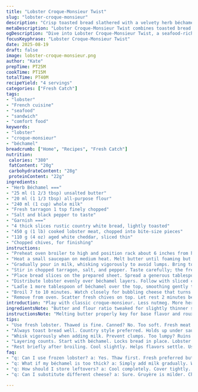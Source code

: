 ```yaml
---
title: "Lobster Croque-Monsieur Twist"
slug: "lobster-croque-monsieur"
description: "Crisp toasted bread slathered with a velvety herb béchamel sauce, layered with fresh cooked lobster chunks and creamy aged cheddar. A hint of fresh tarragon amps the béchamel, swapping classic nutmeg for something brighter. Quick broil to golden-brown lava cheese and bubbling béchamel. Ready in under an hour. Ideal for seafood fans craving a classic with bold upgrades and solid kitchen tactics."
metaDescription: "Lobster Croque-Monsieur Twist combines toasted bread with herb béchamel, lobster, and aged cheddar for a seafood delight in under an hour."
ogDescription: "Dive into Lobster Croque-Monsieur Twist, a seafood-rich dish layered with creamy béchamel and bubbling cheddar, ready in under an hour."
focusKeyphrase: "Lobster Croque-Monsieur Twist"
date: 2025-08-19
draft: false
image: lobster-croque-monsieur.png
author: "Kate"
prepTime: PT25M
cookTime: PT15M
totalTime: PT40M
recipeYield: "4 servings"
categories: ["Fresh Catch"]
tags:
- "lobster"
- "French cuisine"
- "seafood"
- "sandwich"
- "comfort food"
keywords:
- "lobster"
- "croque-monsieur"
- "béchamel"
breadcrumb: ["Home", "Recipes", "Fresh Catch"]
nutrition: 
 calories: "380"
 fatContent: "20g"
 carbohydrateContent: "28g"
 proteinContent: "22g"
ingredients:
- "Herb Béchamel ==="
- "25 ml (1 2/3 tbsp) unsalted butter"
- "20 ml (1 1/3 tbsp) all-purpose flour"
- "240 ml (1 cup) whole milk"
- "Fresh tarragon 1 tsp finely chopped"
- "Salt and black pepper to taste"
- "Garnish ==="
- "4 thick slices rustic country white bread, lightly toasted"
- "450 g (1 lb) cooked lobster meat, chopped into bite-size pieces"
- "110 g (4 oz) aged white cheddar, sliced thin"
- "Chopped chives, for finishing"
instructions:
- "Preheat oven broiler to high and position rack about 6 inches from heat source. Line baking sheet with parchment."
- "Heat a small saucepan on medium heat. Melt butter until foaming but not browned. Whisk in flour, keep stirring for 90 seconds to cook out raw taste but don’t let it color."
- "Gradually pour in milk, whisking vigorously to avoid lumps. Bring to a bare simmer, whisking constantly. The sauce should thicken and coat the back of a spoon in about 4 minutes."
- "Stir in chopped tarragon, salt, and pepper. Taste carefully; the fresh herb will change profile from classic nutmeg béchamel. Remove from heat before sauce gets too thick; it will thicken more as it cools."
- "Place bread slices on the prepared sheet. Spread a generous tablespoon of béchamel over each slice."
- "Distribute lobster evenly over béchamel layers. Follow with sliced cheddar, layering it to cover lobster pieces without overcrowding."
- "Ladle 1 more tablespoon of béchamel over the top, smoothing gently to cover cheese and edges just so. Season lightly with pepper."
- "Broil 7 to 10 minutes. Watch closely for bubbling cheese that turns golden and slightly browned at edges, béchamel should be hot and gently gratinéed—not dried out or burnt."
- "Remove from oven. Scatter fresh chives on top. Let rest 2 minutes before serving to let bubbling cool slightly and flavors meld."
introduction: "Play with classic croque-monsieur. Less nutmeg. More herbs. Swap mid-range Pied-de-Vent style cheese for aged cheddar that melts but also bites back with sharpness—fights lobster sweetness thoughtfully. Toast bread robustly; it holds up under béchamel and cheese without soggy fails. Lobster bites pack ocean umami that makes croque a seafood heavyweight. High broil blast necessary. Cheese bubbling to brown, béchamel just barely bronzed, not cracked or dried. Timing flexible but watch cues: cheese melting, bubbling, edges crisping. Stop right then. Chives finish with fresh hit. Butter-flour cooking trick avoids clumps. No rush warming milk in pan; temp control crucial. Béchamel thickness key—too thin runs off, too thick chokes the bite."
ingredientsNote: "Butter and flour ratio tweaked for slightly thinner sauce than traditional béchamel to keep lobster front and center, not drowned. Milk adjusted to whole milk for richer flavor and velvety texture but adjust if using low-fat—might taste thin. Fresh tarragon instead of nutmeg for a lively twist—if unavailable, substitute fresh dill or omit altogether. Cheddar swaps classic Pied-de-Vent for sharper bite; if you prefer milder, use Gruyère or young Comté. Rustic country bread preferred over white square for better texture and chew under béchamel moisture; white square can fall apart. Lobster must be cooked but cool before adding, so you preserve sweet texture and avoid overcooking. Use fresh or thawed lobster; canned lobster is a no-go here, too soft. Fresh chives finish adds sharpness and color without overpowering."
instructionsNote: "Melting butter properly key for base flavor and roux consistency; too hot will brown too soon, imparting bitter notes. Whisk flour constantly to cook out raw starch flavor. Incorporate milk gradually; whisk vigorously at all times to prevent lumps—clumps create undesired gritty texture. Bring béchamel to gentle simmer, not full boil—milk proteins can scorch. Watch sauce thickness by spoon test: thick enough to coat back but still pourable. Layer building critical: béchamel first locks bread; seafood next, so it warms without cooking further; cheese last to melt and bind. Broil timing depends on oven strength—watch cheese for visual cues: bubbly, golden with brown spots. Pull early if smell turns strong or edges too browned. Let rest briefly post-oven even if impatience gnaws; sauce firms up slightly, lobster flavors settle. Use parchment under bread for easy cleanup and to promote even toasting on bottoms. Avoid soggy underside by grilling breads in advance."
tips:
- "Use fresh lobster. Thawed is fine. Canned? No. Too soft. Fresh meat holds shape, adds texture. Cooked beforehand. Don’t overcook while melting. Cheddar must bite back."
- "Always toast bread well. Country style preferred. Holds up under sauce. White square bread risks sogginess. Keep it dry. Parchment helps evenly toast. Watch for color changes—golden."
- "Whisk vigorously when adding milk. Prevent clumps. Too lumpy? Ruins béchamel. Thin sauce? Fix it; thicken or reduce. Too thick? Milk in. Consistency key. Spoon test, coat back."
- "Layering counts. Start with béchamel. Locks bread in place. Lobster next, warms but doesn’t cook. Cheese last; creates binding. Broil close. Watch it closely—bubbling plus golden cheese."
- "Rest briefly after broiling. Cool slightly. Helps flavors settle. Use fresh herbs like chives as a finishing touch. Adds zing without overpowering. Always add right before serving."
faq:
- "q: Can I use frozen lobster? a: Yes. Thaw first. Fresh preferred but frozen works. Just avoid canned, too mushy. Watch doneness during baking."
- "q: What if my béchamel is too thick? a: Simply add milk gradually. Whisk in while heating lightly. Aim for smooth, pourable. Not runny or thick."
- "q: How should I store leftovers? a: Cool completely. Cover tightly. Fridge for 2-3 days maximum. Reheat gently; either microwave or oven. Watch for drying out."
- "q: Can I substitute different cheese? a: Sure. Gruyère is milder. Cheddar holds flavors well though. Young Comté is another option. Experiment to find balance you like."

---
```


